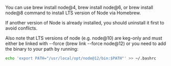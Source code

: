 You can use brew install node@4, brew install node@6, or brew install node@8 command to install LTS version of Node via Homebrew.

If another version of Node is already installed, you should uninstall it first to avoid conflicts.

Also note that LTS versions of node (e.g. node@10) are keg-only and must either be linked with --force (brew link --force node@12) or you need to add the binary to your path by running:
``` bash
echo 'export PATH="/usr/local/opt/node@12/bin:$PATH"' >> ~/.bashrc
```
